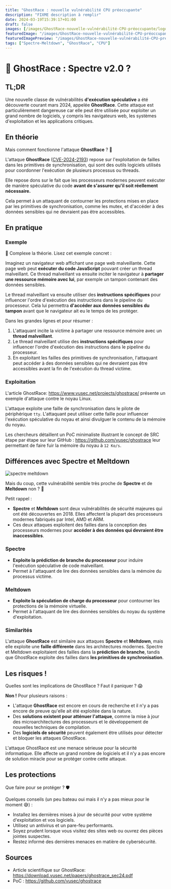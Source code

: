 ```yaml
---
title: "GhostRace : nouvelle vulnérabilité CPU préoccupante"
description: "FIXME description à remplir"
date: 2024-03-19T15:39:17+01:00
draft: false
images: [/images/GhostRace-nouvelle-vulnérabilité-CPU-préoccupante/logo.fr.png]
featuredImage: "/images/GhostRace-nouvelle-vulnérabilité-CPU-préoccupante/logo.fr.png"
featuredImagePreview: "/images/GhostRace-nouvelle-vulnérabilité-CPU-préoccupante/logo.fr.png"
tags: ["Spectre-Meltdown", "GhostRace", "CPU"]
---
```


# 👻 GhostRace : Spectre v2.0 ?

## TL;DR

Une nouvelle classe de vulnérabilités **d'exécution spéculative** a été découverte courant mars 2024, appelée **GhostRace**. Cette attaque est particulièrement dangereuse car elle peut être utilisée pour exploiter un grand nombre de logiciels, y compris les navigateurs web, les systèmes d'exploitation et les applications critiques.

## En théorie

Mais comment fonctionne l'attaque **GhostRace** ? 🤔

L'attaque **GhostRace** ([CVE-2024-2193](https://www.cve.org/CVERecord?id=CVE-2024-2193)) repose sur l'exploitation de failles dans les primitives de synchronisation, qui sont des outils logiciels utilisés pour coordonner l'exécution de plusieurs processus ou threads.

Elle repose dons sur le fait que les processeurs modernes peuvent exécuter de manière spéculative du code **avant de s'assurer qu'il soit réellement nécessaire.**

Cela permet à un attaquant de contourner les protections mises en place par les primitives de synchronisation, comme les mutex, et d'accéder à des données sensibles qui ne devraient pas être accessibles.

## En pratique

### Exemple

🤔 Complexe la théorie. Lisez cet exemple concret :

Imaginez un navigateur web affichant une page web malveillante. Cette page web peut **exécuter du code JavaScript** pouvant créer un thread malveillant. Ce thread malveillant va ensuite inciter le navigateur à **partager une ressource mémoire avec lui**, par exemple un tampon contenant des données sensibles.

Le thread malveillant va ensuite utiliser des **instructions spécifiques** pour influencer l'ordre d'exécution des instructions dans le pipeline du processeur. Cela lui permettra **d'accéder aux données sensibles du tampon** avant que le navigateur ait eu le temps de les protéger.

Dans les grandes lignes et pour résumer :

1. L'attaquant incite la victime à partager une ressource mémoire avec un **thread malveillant**.
2. Le thread malveillant utilise des **instructions spécifiques** pour influencer l'ordre d'exécution des instructions dans le pipeline du processeur.
3. En exploitant les failles des primitives de synchronisation, l'attaquant peut accéder à des données sensibles qui ne devraient pas être accessibles avant la fin de l'exécution du thread victime.

### Exploitation

L'article GhostRace: https://www.vusec.net/projects/ghostrace/ présente un exemple d'attaque contre le noyau Linux.

L'attaque exploite une faille de synchronisation dans le pilote de périphérique `tty`. L'attaquant peut utiliser cette faille pour influencer l'exécution spéculative du noyau et ainsi divulguer le contenu de la mémoire du noyau.

Les chercheurs détaillent un PoC minimaliste illustrant le concept de SRC étape par étape sur leur GitHub : https://github.com/vusec/ghostrace leur permettant de faire fuir la mémoire du noyau à `12 Ko/s`.

## Différences avec Spectre et Meltdown

![spectre meltdown](/images/GhostRace-nouvelle-vulnérabilité-CPU-préoccupante/Meltdown-spectre.jpg)

Mais du coup, cette vulnérabilité semble très proche de **Spectre** et de **Meltdown** non ? 🤔

Petit rappel :

- **Spectre** et **Meltdown** sont deux vulnérabilités de sécurité majeures qui ont été découvertes en 2018. Elles affectent la plupart des processeurs modernes fabriqués par Intel, AMD et ARM.
- Ces deux attaques exploitent des failles dans la conception des processeurs modernes pour **accéder à des données qui devraient être inaccessibles**.

### Spectre

- **Exploite la prédiction de branche du processeur** pour induire l'exécution spéculative de code malveillant.
- Permet à l'attaquant de lire des données sensibles dans la mémoire du processus victime.

### Meltdown

- **Exploite la spéculation de charge du processeur** pour contourner les protections de la mémoire virtuelle.
- Permet à l'attaquant de lire des données sensibles du noyau du système d'exploitation.

### Similarités

L'attaque **GhostRace** est similaire aux attaques **Spectre** et **Meltdown**, mais elle exploite une **faille différente** dans les architectures modernes. Spectre et Meltdown exploitaient des failles dans la **prédiction de branche**, tandis que GhostRace exploite des failles dans **les primitives de synchronisation**.

## Les risques !

Quelles sont les implications de GhostRace ? Faut il paniquer ? 😱

**Non !** Pour plusieurs raisons :

- L'attaque **GhostRace** est encore en cours de recherche et il n'y a pas encore de preuve qu'elle ait été exploitée dans la nature.
- Des **solutions existent pour atténuer l'attaque**, comme la mise à jour des microarchitectures des processeurs et le développement de nouvelles techniques de compilation.
- Des **logiciels de sécurité** peuvent également être utilisés pour détecter et bloquer les attaques GhostRace.

L'attaque GhostRace est une menace sérieuse pour la sécurité informatique. Elle affecte un grand nombre de logiciels et il n'y a pas encore de solution miracle pour se protéger contre cette attaque.

## Les protections

Que faire pour se protéger ? 🛡️

Quelques conseils (un peu bateau oui mais il n'y a pas mieux pour le moment 😅) :

- Installez les dernières mises à jour de sécurité pour votre système d'exploitation et vos logiciels.
- Utilisez un antivirus et un pare-feu performants.
- Soyez prudent lorsque vous visitez des sites web ou ouvrez des pièces jointes suspectes.
- Restez informé des dernières menaces en matière de cybersécurité.

## Sources

- Article scientifique sur GhostRace: https://download.vusec.net/papers/ghostrace_sec24.pdf
- PoC : https://github.com/vusec/ghostrace 